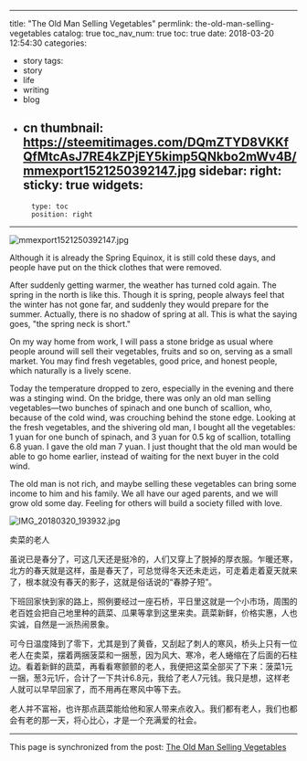 
---
title: "The Old Man Selling Vegetables"
permlink: the-old-man-selling-vegetables
catalog: true
toc_nav_num: true
toc: true
date: 2018-03-20 12:54:30
categories:
- story
tags:
- story
- life
- writing
- blog
- cn
thumbnail: https://steemitimages.com/DQmZTYD8VKKfQfMtcAsJ7RE4kZPjEY5kimp5QNkbo2mWv4B/mmexport1521250392147.jpg
sidebar:
    right:
        sticky: true
widgets:
    -
        type: toc
        position: right
---


![mmexport1521250392147.jpg](https://steemitimages.com/DQmZTYD8VKKfQfMtcAsJ7RE4kZPjEY5kimp5QNkbo2mWv4B/mmexport1521250392147.jpg)




Although it is already the Spring Equinox, it is still cold these  days, and people have put on the thick clothes that were removed. 

After suddenly getting warmer, the weather has turned cold again. The spring in the north is like this. Though it is spring, people always feel that the winter has not gone far, and suddenly they would prepare for the summer. Actually, there is no shadow of spring at all. This is what the saying goes, "the spring neck is short."

On my way home from work, I will pass a stone bridge as usual where people around will sell their vegetables, fruits and so on, serving as a small market. You may find fresh vegetables, good price, and honest people, which naturally is a lively scene.

Today the temperature dropped to zero, especially in the evening and there was a stinging wind. On the bridge, there was only an old man selling vegetables—two bunches of spinach and one bunch of scallion, who, because of the cold wind, was crouching behind the stone edge. Looking at the fresh vegetables, and the shivering old man, I bought all the vegetables: 1 yuan for one bunch of spinach, and 3 yuan for 0.5 kg of scallion, totalling 6.8 yuan. I gave the old man 7 yuan. I just thought that the old man would be able to go home earlier, instead of waiting for the next buyer in the cold wind.

The old man is not rich, and maybe selling these vegetables can bring some income to him and his family. We all have our aged parents, and we will grow old some day. Feeling for others will build a society filled with love.

![IMG_20180320_193932.jpg](https://steemitimages.com/DQmU5tebMFG46ZZpVyGSVegED6HTjZGFjGfTWLYVgyPV1jW/IMG_20180320_193932.jpg)





卖菜的老人

虽说已是春分了，可这几天还是挺冷的，人们又穿上了脱掉的厚衣服。乍暖还寒，北方的春天就是这样，虽是春天了，可总觉得冬天还未走远，可走着走着夏天就来了，根本就没有春天的影子，这就是俗话说的“春脖子短”。

下班回家快到家的路上，照例要经过一座石桥，平日里这就是一个小市场，周围的老百姓会把自己地里种的蔬菜、瓜果等拿到这里来卖。蔬菜新鲜，价格实惠，人也实诚，自然是一派热闹景象。

可今日温度降到了零下，尤其是到了黄昏，又刮起了刺人的寒风，桥头上只有一位老人在卖菜，摆着两捆菠菜和一捆葱，因为风大、寒冷，老人蜷缩在了后面的石柱边。看着新鲜的蔬菜，再看看寒颤颤的老人，我便把这菜全部买了下来：菠菜1元一捆，葱3元1斤，合计了一下共计6.8元，我给了老人7元钱。我只是想，这样老人就可以早早回家了，而不用再在寒风中等下去。

老人并不富裕，也许那点蔬菜能给他和家人带来点收入。我们都有老人，我们也都会有老的那一天，将心比心，才是一个充满爱的社会。

- - -

This page is synchronized from the post: [The Old Man Selling Vegetables](https://steemit.com/@bring/the-old-man-selling-vegetables)
